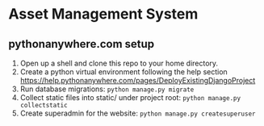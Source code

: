 # Asset Management System

## pythonanywhere.com setup

1. Open up a shell and clone this repo to your home directory.
2. Create a python virtual environment following the help section
    https://help.pythonanywhere.com/pages/DeployExistingDjangoProject
3. Run database migrations: `python manage.py migrate`
4. Collect static files into static/ under project root: `python manage.py collectstatic`
5. Create superadmin for the website: `python manage.py createsuperuser`

